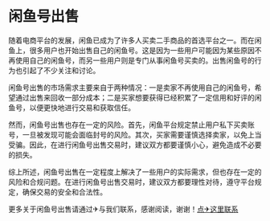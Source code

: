 # 闲鱼号出售

随着电商平台的发展，闲鱼已成为了许多人买卖二手商品的首选平台之一。而在闲鱼上，很多用户也开始出售自己的闲鱼号。这是因为一些用户可能因为某些原因不再使用自己的闲鱼号，而另一些用户则是专门从事闲鱼号买卖的。出售闲鱼号的行为也引起了不少关注和讨论。

闲鱼号出售的市场需求主要来自于两种情况：一是卖家不再使用自己的闲鱼号，希望通过出售来回收一部分成本；二是买家想要获得已经积累了一定信用和好评的闲鱼号，以便更快地进行交易和获取信任。

然而，闲鱼号出售也存在一定的风险。首先，闲鱼平台规定禁止用户私下买卖账号，一旦被发现可能会面临封号的风险。其次，买家需要谨慎选择卖家，以免上当受骗。因此，在进行闲鱼号出售交易时，建议双方都要谨慎小心，避免造成不必要的损失。

综上所述，闲鱼号出售在一定程度上解决了一些用户的实际需求，但也存在一定的风险和合规问题。在进行闲鱼号出售交易时，建议双方都要理性对待，遵守平台规定，确保交易的安全和合法性。

更多关于闲鱼号出售请通过✈与我们联系，感谢阅读，谢谢！[点✈这里联系](https://t.me/sjlmbot)
